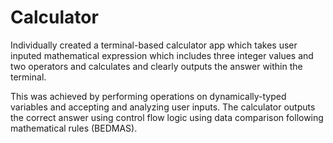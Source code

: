 # Calculator
Individually created a terminal-based calculator app which takes user inputed mathematical expression which includes three integer values and two operators and calculates and clearly outputs the answer within the terminal.

This was achieved by performing operations on dynamically-typed variables and accepting and analyzing user inputs. The calculator outputs the correct answer using control flow logic using data comparison following mathematical rules (BEDMAS).

